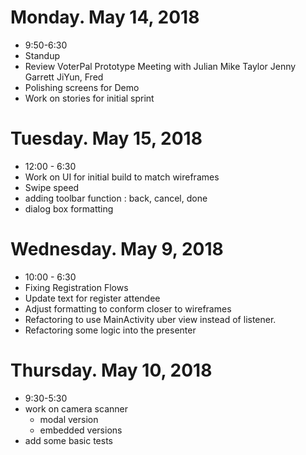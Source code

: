 Monday. May 14, 2018
==============
* 9:50-6:30
* Standup
* Review VoterPal Prototype Meeting with Julian Mike Taylor Jenny Garrett JiYun, Fred
* Polishing screens for Demo
* Work on stories for initial sprint

Tuesday. May 15, 2018
==============
* 12:00 - 6:30
* Work on UI for initial build to match wireframes
* Swipe speed
* adding toolbar function : back, cancel, done
* dialog box formatting

Wednesday. May 9, 2018
==============
* 10:00 - 6:30
* Fixing Registration Flows
* Update text for register attendee
* Adjust formatting to conform closer to wireframes
* Refactoring to use MainActivity uber view instead of listener.
* Refactoring some logic into the presenter

Thursday. May 10, 2018
=============
* 9:30-5:30
* work on camera scanner
  * modal version
  * embedded versions
* add some basic tests

